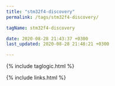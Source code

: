 ```yaml
---
title: "stm32f4-discovery"
permalink: /tags/stm32f4-discovery/

tagName: stm32f4-discovery

date: 2020-08-28 21:43:37 +0300
last_updated: 2020-08-28 21:48:21 +0300

---
```


{% include taglogic.html %}

{% include links.html %}
